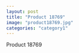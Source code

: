 ```yaml
---
layout: post
title: "Product 18769"
image: "product18769.jpg"
categories: "category1"
---
```

Product 18769
